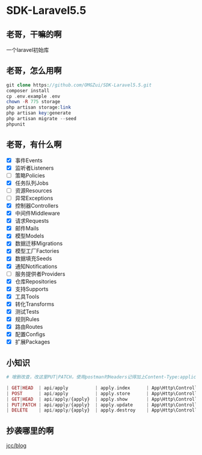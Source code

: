 # SDK-Laravel5.5

## 老哥，干嘛的啊

一个laravel初始库

## 老哥，怎么用啊

```php
git clone https://github.com/OMGZui/SDK-Laravel5.5.git
composer install
cp .env.example .env
chown -R 775 storage
php artisan storage:link
php artisan key:generate
php artisan migrate --seed
phpunit
```

## 老哥，有什么啊

- [x] 事件Events
- [x] 监听者Listeners
- [ ] 策略Policies
- [x] 任务队列Jobs
- [ ] 资源Resources
- [ ] 异常Exceptions
- [x] 控制器Controllers
- [x] 中间件Middleware
- [x] 请求Requests
- [x] 邮件Mails
- [x] 模型Models
- [x] 数据迁移Migrations
- [x] 模型工厂Factories
- [x] 数据填充Seeds
- [x] 通知Notifications
- [ ] 服务提供者Providers
- [x] 仓库Repositories
- [x] 支持Supports
- [x] 工具Tools
- [x] 转化Transforms
- [x] 测试Tests
- [x] 规则Rules
- [x] 路由Routes
- [x] 配置Configs
- [x] 扩展Packages

## 小知识

```php
# 增删改查，改这里PUT|PATCH，使用postman时Headers记得加上Content-Type:application/x-www-form-urlencoded

| GET|HEAD  | api/apply          | apply.index      | App\Http\Controllers\Api\ApplyController@index   |
| POST      | api/apply          | apply.store      | App\Http\Controllers\Api\ApplyController@store   |
| GET|HEAD  | api/apply/{apply}  | apply.show       | App\Http\Controllers\Api\ApplyController@show    |
| PUT|PATCH | api/apply/{apply}  | apply.update     | App\Http\Controllers\Api\ApplyController@update  |
| DELETE    | api/apply/{apply}  | apply.destroy    | App\Http\Controllers\Api\ApplyController@destroy |

```

## 抄袭哪里的啊

[jcc/blog](https://github.com/jcc/blog)